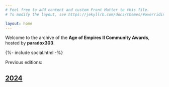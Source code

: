 ```yaml
---
# Feel free to add content and custom Front Matter to this file.
# To modify the layout, see https://jekyllrb.com/docs/themes/#overriding-theme-defaults

layout: home
---
```


Welcome to the archive of the **Age of Empires II Community Awards**, hosted by **paradox303**.
<div class="social-links">
        {%- include social.html -%}
</div>

Previous editions:
## [2024](2024)
